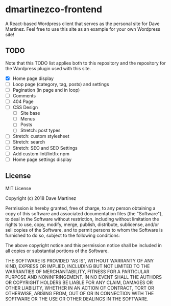 # dmartinezco-frontend

A React-based Wordpress client that serves as the personal site for Dave Martinez. Feel free to use this site as an example for your own Wordpress site!

## TODO

Note that this TODO list applies both to this repository and the repository for the Wordpress plugin used with this site.

- [x] Home page display
- [ ] Loop page (category, tag, posts) and settings
- [ ] Pagination (in page and in loop)
- [ ] Comments
- [ ] 404 Page
- [ ] CSS Design
  - [ ] Site base
  - [ ] Menus
  - [ ] Posts
  - [ ] Stretch: post types
- [ ] Stretch: custom stylesheet
- [ ] Stretch: search
- [ ] Stretch: SEO and SEO Settings
- [ ] Add custom lint/lintfix npm
- [ ] Home page settings display

## License

MIT License

Copyright (c) 2018 Dave Martinez

Permission is hereby granted, free of charge, to any person obtaining a copy
of this software and associated documentation files (the "Software"), to deal
in the Software without restriction, including without limitation the rights
to use, copy, modify, merge, publish, distribute, sublicense, and/or sell
copies of the Software, and to permit persons to whom the Software is
furnished to do so, subject to the following conditions:

The above copyright notice and this permission notice shall be included in all
copies or substantial portions of the Software.

THE SOFTWARE IS PROVIDED "AS IS", WITHOUT WARRANTY OF ANY KIND, EXPRESS OR
IMPLIED, INCLUDING BUT NOT LIMITED TO THE WARRANTIES OF MERCHANTABILITY,
FITNESS FOR A PARTICULAR PURPOSE AND NONINFRINGEMENT. IN NO EVENT SHALL THE
AUTHORS OR COPYRIGHT HOLDERS BE LIABLE FOR ANY CLAIM, DAMAGES OR OTHER
LIABILITY, WHETHER IN AN ACTION OF CONTRACT, TORT OR OTHERWISE, ARISING FROM,
OUT OF OR IN CONNECTION WITH THE SOFTWARE OR THE USE OR OTHER DEALINGS IN THE
SOFTWARE.
